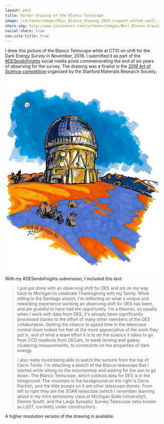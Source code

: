 ```yaml
---
layout: post
title: Marker drawing of the Blanco Telescope
image: /cartoons/images/Muir_Blanco_drawing_2018_cropped_edited_small.jpg
share-img: http://www.jessiemuir.com/cartoons/images/Muir_Blanco_drawing_2018_cropped_edited_small.jpg
social-share: true
use-site-title: true
---
```


I drew this picture of the Blanco Telescope while at CTIO on shift for the Dark Energy Survey in November, 2018. I submitted it as part of the [#DESendofnights](https://www.darkenergysurvey.org/desendofnights/) social media posts commemorating the end of six years of observing for the survey. The drawing was a finalist in the [2019 Art of Science competition](https://mrs.stanford.edu/2019-art-of-science-winners/) organized by the Stanford Materials Research Society.

![](/cartoons/images/Muir_Blanco_drawing_2018_cropped_edited_small.jpg)

With my #DESendofnights submission, I included this text:

> I just got done with an observing shift for DES and am on my way back to Michigan to celebrate Thanksgiving with my family. While sitting in the Santiago airport, I'm reflecting on what a unique and rewarding experience working an observing shift for DES has been, and am grateful to have had the opportunity. I'm a theorist, so usually when I work with data from DES, it's already been significantly processed thanks to the effort of many other members of the DES collaboration. Getting the chance to spend time in the telescope control room makes me feel all the more appreciative of the work they put in, and of what a team effort it is to do the science it takes to go from CCD readouts from DECam, to weak lensing and galaxy clustering measurements, to constraints on the properties of dark energy. 
> 
> I also really loved being able to watch the sunsets from the top of Cerro Tololo: I'm attaching a sketch of the Blanco telescope that I started while sitting on the mountaintop and waiting for the sun to go down. The Blanco Telescope, which collects data for DES is in the foreground. The mountain in the background on the right is Cerro Pachón, and the little bumps on it are other telescope domes. From left to right they are the SOAR telescope (which I remember learning about in my intro astronomy class at Michigan State University!), Gemini South, and the Large Synoptic Survey Telescope (also known as LSST, currently under construction).

A higher resolution version of the drawing is available. 